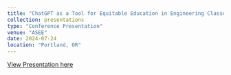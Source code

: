 ```yaml
---
title: "ChatGPT as a Tool for Equitable Education in Engineering Classes"
collection: presentations
type: "Conference Presentation"
venue: "ASEE"
date: 2024-07-24
location: "Portland, OR"
---
```


[View Presentation here](https://docs.google.com/presentation/d/11wRk5G2SwyD7eMqvKvuc0kt2diCqw1HStAff4aUdFAc/edit?usp=sharing)

